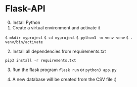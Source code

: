# Flask-API

0. Install Python
1. Create a virtual environment and activate it

`$ mkdir myproject`
`$ cd myproject`
`$ python3 -m venv venv`
`$ . venv/bin/activate`


2. Install all dependencies from requirements.txt

`pip3 install -r requirements.txt `

3. Run the flask program 
`flask run` or `python3 app.py`

4. A new database will be created from the CSV file :) 
